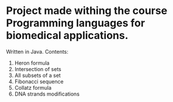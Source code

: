 # Project made withing the course **Programming languages for biomedical applications**.
Written in Java. Contents:
1. Heron formula
2. Intersection of sets
3. All subsets of a set
4. Fibonacci sequence
5. Collatz formula
6. DNA strands modifications
